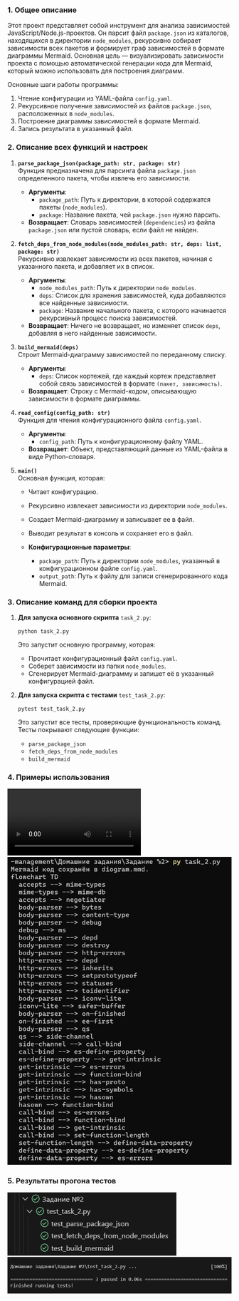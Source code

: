 ### 1. **Общее описание**

Этот проект представляет собой инструмент для анализа зависимостей JavaScript/Node.js-проектов. Он парсит файл `package.json` из каталогов, находящихся в директории `node_modules`, рекурсивно собирает зависимости всех пакетов и формирует граф зависимостей в формате диаграммы Mermaid. Основная цель — визуализировать зависимости проекта с помощью автоматической генерации кода для Mermaid, который можно использовать для построения диаграмм.

Основные шаги работы программы:
1. Чтение конфигурации из YAML-файла `config.yaml`.
2. Рекурсивное получение зависимостей из файлов `package.json`, расположенных в `node_modules`.
3. Построение диаграммы зависимостей в формате Mermaid.
4. Запись результата в указанный файл.

### 2. **Описание всех функций и настроек**

1. **`parse_package_json(package_path: str, package: str)`**  
   Функция предназначена для парсинга файла `package.json` определенного пакета, чтобы извлечь его зависимости.  
   - **Аргументы**:
     - `package_path`: Путь к директории, в которой содержатся пакеты (`node_modules`).
     - `package`: Название пакета, чей `package.json` нужно парсить.
   - **Возвращает**: Словарь зависимостей (`dependencies`) из файла `package.json` или пустой словарь, если файл не найден.
  
2. **`fetch_deps_from_node_modules(node_modules_path: str, deps: list, package: str)`**  
   Рекурсивно извлекает зависимости из всех пакетов, начиная с указанного пакета, и добавляет их в список.  
   - **Аргументы**:
     - `node_modules_path`: Путь к директории `node_modules`.
     - `deps`: Список для хранения зависимостей, куда добавляются все найденные зависимости.
     - `package`: Название начального пакета, с которого начинается рекурсивный процесс поиска зависимостей.
   - **Возвращает**: Ничего не возвращает, но изменяет список `deps`, добавляя в него найденные зависимости.
  
3. **`build_mermaid(deps)`**  
   Строит Mermaid-диаграмму зависимостей по переданному списку.  
   - **Аргументы**:
     - `deps`: Список кортежей, где каждый кортеж представляет собой связь зависимостей в формате `(пакет, зависимость)`.
   - **Возвращает**: Строку с Mermaid-кодом, описывающую зависимости в формате диаграммы.

4. **`read_config(config_path: str)`**  
   Функция для чтения конфигурационного файла `config.yaml`.  
   - **Аргументы**:
     - `config_path`: Путь к конфигурационному файлу YAML.
   - **Возвращает**: Объект, представляющий данные из YAML-файла в виде Python-словаря.

5. **`main()`**  
   Основная функция, которая:
   - Читает конфигурацию.
   - Рекурсивно извлекает зависимости из директории `node_modules`.
   - Создает Mermaid-диаграмму и записывает ее в файл.
   - Выводит результат в консоль и сохраняет его в файл.

   - **Конфигурационные параметры**:
     - `package_path`: Путь к директории `node_modules`, указанный в конфигурационном файле `config.yaml`.
     - `output_path`: Путь к файлу для записи сгенерированного кода Mermaid.

### 3. **Описание команд для сборки проекта**

1. **Для запуска основного скрипта** `task_2.py`:
   ```
   python task_2.py
   ```
   Это запустит основную программу, которая:
   - Прочитает конфигурационный файл `config.yaml`.
   - Соберет зависимости из папки `node_modules`.
   - Сгенерирует Mermaid-диаграмму и запишет её в указанный конфигурацией файл.

2. **Для запуска скрипта с тестами** `test_task_2.py`:
   ```
   pytest test_task_2.py 
   ```
   Это запустит все тесты, проверяющие функциональность команд. Тесты покрывают следующие функции:
   - `parse_package_json`
   - `fetch_deps_from_node_modules`
   - `build_mermaid`

### 4. **Примеры использования**
![Примеры использования (.mp4)](./vid/C-M_hw2.mp4)
![Примеры использования (.png)](./img/C-M_hw2_3.png)

### 5. **Результаты прогона тестов**
![Результаты прогона тестов (.png) (1)](./img/C-M_hw2_1.png)
![Результаты прогона тестов (.png) (2)](./img/C-M_hw2_2.png)
